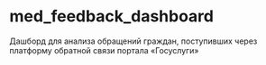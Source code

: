 # med_feedback_dashboard
Дашборд для анализа обращений граждан, поступивших через платформу обратной связи портала «Госуслуги» 
